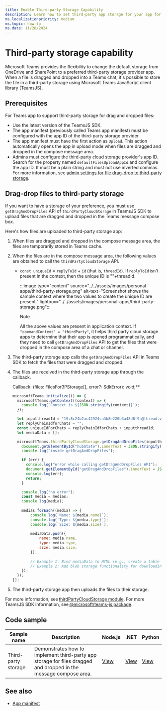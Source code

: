 ```yaml
---
title: Enable Third-party Storage Capability
description: Learn how to set third-party app storage for your app for the files that are dragged and dropped in a message compose space of a Teams chat or channel.
ms.localizationpriority: medium
ms.topic: how-to
ms.date: 11/28/2024
---
```


# Third-party storage capability

Microsoft Teams provides the flexibility to change the default storage from OneDrive and SharePoint to a preferred third-party storage provider app. When a file is dragged and dropped into a Teams chat, it's possible to store the file in a third-party storage using Microsoft Teams JavaScript client library (TeamsJS).

## Prerequisites

For Teams app to support third-party storage for drag and dropped files:

* Use the latest version of the TeamsJS SDK.
* The app manifest (previously called Teams app manifest) must be configured with the app ID of the third-party storage provider.
* The app manifest must have the first action as `Upload`. This action automatically opens the app in upload mode when files are dragged and dropped in the compose message area.
* Admins must configure the third-party cloud storage provider's app ID. Search for the property named `defaultFilesUploadAppId` and configure the app ID. It must be a plain string and must not use inverted commas. For more information, see [admin settings for file drag-drop to third-party storage](/MicrosoftTeams/admin-settings-for-file-drag-drop-to-third-party-storage).

## Drag-drop files to third-party storage

If you want to have a storage of your preference, you must use `getDragAndDropFiles` API of `thirdPartyCloudStorage` in TeamsJS SDK to upload files that are dragged and dropped in the Teams message compose box. 

Here's how files are uploaded to third-party storage app:

1. When files are dragged and dropped in the compose message area, the files are temporarily stored in Teams cache.

1. When the files are in the compose message area, the following values are obtained to call the `thirdPartyCloudStorage` API.

   * `const uniqueId` = `replyToId` + `id` (that is, `threadId`). 
        If `replyToId` isn't present in the context, then the unique ID is ""+threadId.

        :::image type="content" source="../../assets/images/personal-apps/third-party-storage.png" alt-text="Screenshot shows the sample context where the two values to create the unique ID are present." lightbox="../../assets/images/personal-apps/third-party-storage.png":::

        > [!NOTE]
        > All the above values are present in application context. If `"commandContext" = "thirdParty"`, it helps third party cloud storage apps to determine that their app is opened programmatically, and they need to call `getDragAndDropFiles` API to get the files that were dropped in the compose area of a chat or channel.

1. The third-party storage app calls the `getDragAndDropFiles` API in Teams SDK to fetch the files that were dragged and dropped. 

1. The files are received in the third-party storage app through the callback.

    Callback: (files: FilesFor3PStorage[], error?: SdkError): void;** 

    ```javascript
    microsoftTeams.initialize(() => {
      microsoftTeams.getContext((context) => {
        console.log(`Context is ${JSON.stringify(context)}`);
      });
    
      let inputthreadId = "19:8c24b2ac42924ca3b8e220b3a48d8f9a@thread.v2";
      let replyChainIdforChats = "";
      const uniqueIdForChats = replyChainIdforChats + inputthreadId;
      let mediaData = [];

      microsoftTeams.thirdPartyCloudStorage.getDragAndDropFiles(inputthreadId, (medias, err) => {
        document.getElementById("hubState").innerText = JSON.stringify(inputthreadId);
        console.log("inside getDragAndDropFiles");
    
        if (err) {
          console.log("error while calling getDragAndDropFiles API");
          document.getElementById("getDragAndDropFiles").innerText = JSON.stringify(err);
          console.log(err);
          return;
        }
    
        console.log("no error");
        const media = medias;
        console.log(media);
        
        medias.forEach((media) => {
            console.log(`Name: ${media.name}`);
            console.log(`Type: ${media.type}`);
            console.log(`Size: ${media.size}`);
        
            mediaData.push({
                name: media.name,
                type: media.type,
                size: media.size,
            });
        
            // Example 1: Bind mediaData to HTML (e.g., create a table row for each file)
            // Example 2: Add blob storage functionality for downloading the file
        });
      });
    });
    ```

1. The third-party storage app then uploads the files to their storage.

For more information, see [thirdPartyCloudStorage module](/javascript/api/@microsoft/teams-js/thirdpartycloudstorage). For more TeamsJS SDK information, see [@microsoft/teams-js package](/javascript/api/@microsoft/teams-js).


## Code sample

Sample name | Description | Node.js | .NET | Python |
|----------------|-----------------|--------------|----------------|----------------|
| Third-party storage | Demonstrates how to implement third-party app storage for files dragged and dropped in the message compose area. | [View](https://github.com/OfficeDev/Microsoft-Teams-Samples/tree/main/samples/msgext-thirdparty-storage/nodejs) | [View](https://github.com/OfficeDev/Microsoft-Teams-Samples/tree/main/samples/msgext-thirdparty-storage/csharp) | [View](https://github.com/OfficeDev/Microsoft-Teams-Samples/tree/main/samples/msgext-thirdparty-storage/python) |

## See also

* [App manifest](../../resources/schema/manifest-schema.md)
